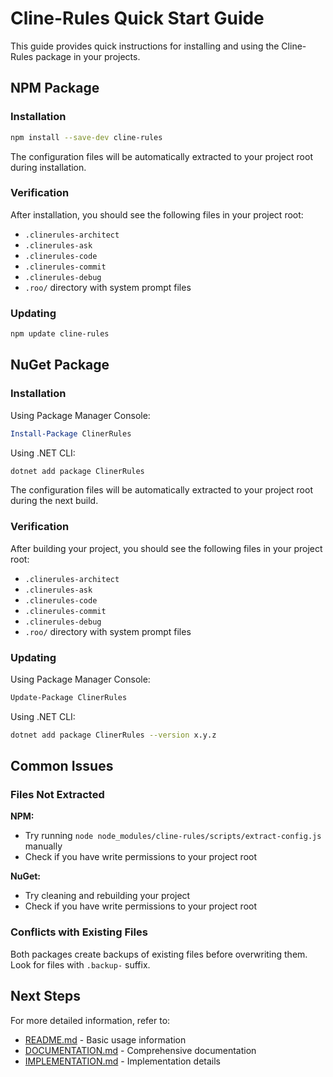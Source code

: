  # Cline-Rules Quick Start Guide

This guide provides quick instructions for installing and using the Cline-Rules package in your projects.

## NPM Package

### Installation

```bash
npm install --save-dev cline-rules
```

The configuration files will be automatically extracted to your project root during installation.

### Verification

After installation, you should see the following files in your project root:

- `.clinerules-architect`
- `.clinerules-ask`
- `.clinerules-code`
- `.clinerules-commit`
- `.clinerules-debug`
- `.roo/` directory with system prompt files

### Updating

```bash
npm update cline-rules
```

## NuGet Package

### Installation

Using Package Manager Console:
```powershell
Install-Package ClinerRules
```

Using .NET CLI:
```bash
dotnet add package ClinerRules
```

The configuration files will be automatically extracted to your project root during the next build.

### Verification

After building your project, you should see the following files in your project root:

- `.clinerules-architect`
- `.clinerules-ask`
- `.clinerules-code`
- `.clinerules-commit`
- `.clinerules-debug`
- `.roo/` directory with system prompt files

### Updating

Using Package Manager Console:
```powershell
Update-Package ClinerRules
```

Using .NET CLI:
```bash
dotnet add package ClinerRules --version x.y.z
```

## Common Issues

### Files Not Extracted

**NPM:**
- Try running `node node_modules/cline-rules/scripts/extract-config.js` manually
- Check if you have write permissions to your project root

**NuGet:**
- Try cleaning and rebuilding your project
- Check if you have write permissions to your project root

### Conflicts with Existing Files

Both packages create backups of existing files before overwriting them. Look for files with `.backup-` suffix.

## Next Steps

For more detailed information, refer to:

- [README.md](./README.md) - Basic usage information
- [DOCUMENTATION.md](./DOCUMENTATION.md) - Comprehensive documentation
- [IMPLEMENTATION.md](./IMPLEMENTATION.md) - Implementation details